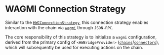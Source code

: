 # WAGMI Connection Strategy

Similar to the [`HWCConnectionStrategy`](/strategies/hwc-connection-strategy), this connection strategy enables interaction with the chain via [`wagmi`](https://wagmi.sh/) through `JSON-RPC`.

The core responsibility of this strategy is to initialize a `wagmi` configuration, derived from the primary config of `<HWBridgeProvider>` ([`chains`](/configuration.html#🔗-chains)/[`connectors`](/configuration.html#🔌-connectors)), which will subsequently be used for executing actions on the chain.